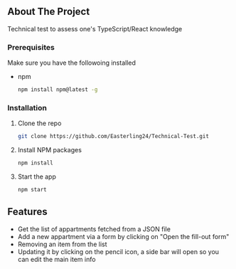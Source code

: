 ## About The Project

Technical test to assess one's TypeScript/React knowledge

### Prerequisites

Make sure you have the followoing installed
* npm
  ```sh
  npm install npm@latest -g
  ```

### Installation



1. Clone the repo
   ```sh
   git clone https://github.com/Easterling24/Technical-Test.git
   ```
2. Install NPM packages
   ```sh
   npm install
   ```
3. Start the app
   ```sh
   npm start
   ```



<!-- USAGE EXAMPLES -->
## Features

* Get the list of appartments fetched from a JSON file
* Add a new appartment via a form by clicking on "Open the fill-out form"
* Removing an item from the list
* Updating it by clicking on the pencil icon, a side bar will open so you can edit the main item info






